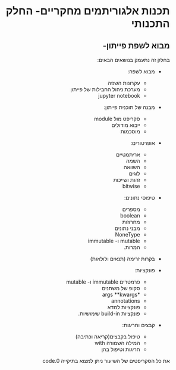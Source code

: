 <div dir='rtl' lang='he'>

# תכנות אלגוריתמים מחקריים- החלק התכנותי
## מבוא לשפת פייתון-  

בחלק זה נתעמק בנושאים הבאים:

- מבוא לשפה:
   - עקרונות השפה
   - מערכת ניהול החבילות של פייתון
   - jupyter notebook
- מבנה של תוכנית פייתון:
     - סקריפט מול module 
     -  ייבוא מודולים 
     - מוסכמות

- אופרטורים:
   - אריתמטיים
   - השמה
   - השוואה
   - לוגים
   - זהות ושייכות
   - bitwise
- טיפוסי נתונים:
   - מספרים
   - boolean
   - מחרוזות
   - מבני נתונים
   - NoneType
   - mutable ו- immutable
   - המרות.
- בקרות זרימה (תנאים ולולאות)
- פונקציות:
   - פרמטרים immutable  ו- mutable
   - סקופ של משתנים 
   - *args **kwargs
   - annotations
   - פונקציות למדא
   - פונקציות build-in שימושיות.
- קבצים וחריגות:
   - טיפול בקבצים(קריאה וכתיבה)
   - המילה השמורה with
   - חריגות וטיפול בהן

את כל הסקריפטים של השיעור ניתן למצוא בתיקייה code.0

</div>